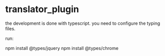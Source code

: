 # translator_plugin

the development is done with typescript.
you need to configure the typing files.

run:

npm install @types/jquery
npm install @types/chrome